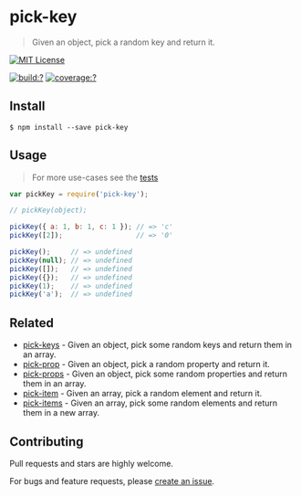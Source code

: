 # pick-key

> Given an object, pick a random key and return it.

[![MIT License](https://img.shields.io/badge/license-MIT_License-green.svg?style=flat-square)](https://github.com/mock-end/pick-key/blob/master/LICENSE)

[![build:?](https://img.shields.io/travis/mock-end/pick-key/master.svg?style=flat-square)](https://travis-ci.org/mock-end/pick-key)
[![coverage:?](https://img.shields.io/coveralls/mock-end/pick-key/master.svg?style=flat-square)](https://coveralls.io/github/mock-end/pick-key)


## Install

```
$ npm install --save pick-key 
```

## Usage

> For more use-cases see the [tests](https://github.com/mock-end/pick-key/blob/master/test/spec/index.js)

```js
var pickKey = require('pick-key');

// pickKey(object);

pickKey({ a: 1, b: 1, c: 1 }); // => 'c'
pickKey([2]);                  // => '0'

pickKey();     // => undefined
pickKey(null); // => undefined
pickKey([]);   // => undefined
pickKey({});   // => undefined
pickKey(1);    // => undefined
pickKey('a');  // => undefined
```

## Related

- [pick-keys](https://github.com/mock-end/pick-keys) - Given an object, pick some random keys and return them in an array.
- [pick-prop](https://github.com/mock-end/pick-prop) - Given an object, pick a random property and return it.
- [pick-props](https://github.com/mock-end/pick-props) - Given an object, pick some random properties and return them in an array.
- [pick-item](https://github.com/mock-end/pick-item) - Given an array, pick a random element and return it.
- [pick-items](https://github.com/mock-end/pick-items) - Given an array, pick some random elements and return them in a new array. 

## Contributing

Pull requests and stars are highly welcome.

For bugs and feature requests, please [create an issue](https://github.com/mock-end/pick-key/issues/new).
